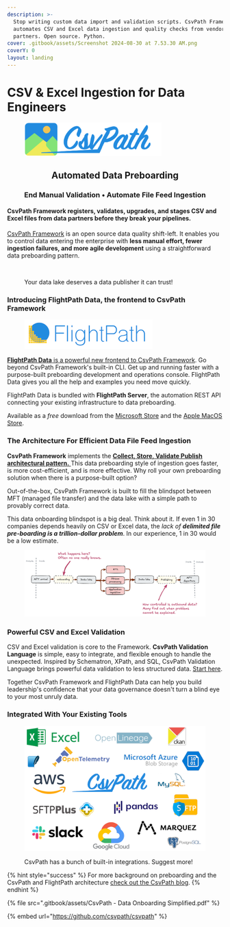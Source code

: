 ```yaml
---
description: >-
  Stop writing custom data import and validation scripts. CsvPath Framework
  automates CSV and Excel data ingestion and quality checks from vendor data
  partners. Open source. Python.
cover: .gitbook/assets/Screenshot 2024-08-30 at 7.53.30 AM.png
coverY: 0
layout: landing
---
```


# CSV & Excel Ingestion for Data Engineers

<figure><img src=".gitbook/assets/logo-wordmark-200dpi-428x105.png" alt="Logo for the CsvPath Framework" width="321"><figcaption></figcaption></figure>

<h2 align="center">Automated Data Preboarding</h2>

<h3 align="center">End Manual Validation • Automate File Feed Ingestion</h3>

#### CsvPath Framework registers, validates, upgrades, and stages CSV and Excel files from data partners before they break your pipelines.

[CsvPath Framework](https://github.com/csvpath/csvpath) is an open source data quality shift-left. It enables you to control data entering the enterprise with **less manual effort, fewer ingestion failures, and more agile development** using a straightforward data preboarding pattern.  &#x20;

<figure><img src=".gitbook/assets/Screenshot 2025-03-09 at 6.45.40 PM.png" alt="" width="375"><figcaption><p>Your data lake deserves a data publisher it can trust!</p></figcaption></figure>

### Introducing FlightPath Data, the frontend to CsvPath Framework

<figure><img src=".gitbook/assets/flightpath-logo-1-sm.png" alt=""><figcaption></figcaption></figure>

[**FlightPath Data** is a powerful new frontend to CsvPath Framework](https://www.flightpathdata.com/). Go beyond CsvPath Framework's built-in CLI. Get up and running faster with a purpose-built preboarding development and operations console. FlightPath Data gives you all the help and examples you need move quickly.&#x20;

FlightPath Data is bundled with **FlightPath Server**, the automation REST API connecting your existing infrastructure to data preboarding.&#x20;

Available as a _free_ download from the [Microsoft Store](https://apps.microsoft.com/detail/9p9pbpkz4jdf?hl=en-US\&gl=US) and the [Apple MacOS Store](https://apps.apple.com/us/app/flightpath-data/id6745823097).

### The Architecture For Efficient Data File Feed Ingestion

**CsvPath Framework** implements the [**Collect, Store, Validate Publish architectural pattern.** ](https://static1.squarespace.com/static/66df9d47982d0d40e1574327/t/6771fe6f63bbf5361725ad05/1735523953587/The+Collect+Store+Validate+Pattern+-+Atesta+Analytics.pdf)This data preboarding style of ingestion goes faster, is more cost-efficient, and is more effective. Why roll your own preboarding solution when there is a purpose-built option?

Out-of-the-box, CsvPath Framework is built to fill the blindspot between MFT (managed file transfer) and the data lake with a simple path to provably correct data.

This data onboarding blindspot is a big deal. Think about it. If even 1 in 30 companies depends heavily on CSV or Excel data, the _lack of **delimited file pre-boarding is a trillion-dollar problem**_. In our experience, 1 in 30 would be a low estimate.&#x20;

<figure><img src=".gitbook/assets/data-flow.png" alt="A data flow diagram showing how CSV, Excel and other tabular data come into the organization through a preboarding process that acts as a Trusted Publisher to the data lake and applications."><figcaption></figcaption></figure>

### Powerful CSV and Excel Validation

CSV and Excel validation is core to the Framework. **CsvPath Validation Language** is simple, easy to integrate, and flexible enough to handle the unexpected. Inspired by Schematron, XPath, and SQL, CsvPath Validation Language brings powerful data validation to less structured data. [Start here](topics/validation/schemas-or-rules.md).

Together CsvPath Framework and FlightPath Data can help you build leadership's confidence that your data governance doesn't turn a blind eye to your most unruly data.&#x20;

### Integrated With Your Existing Tools

<figure><img src=".gitbook/assets/integration_logos (8).png" alt="Logos of the many popular DataOps tools that are integrated with CsvPath Framework: aws s3, azure, slack, Excel, opentelemetry, sftp, ckan, pandas, openlineage, and more" width="563"><figcaption><p>CsvPath has a bunch of built-in integrations. Suggest more!</p></figcaption></figure>

{% hint style="success" %}
For more background on preboarding and the CsvPath and FlightPath architecture [check out the CsvPath blog](https://blog.csvpath.org/).&#x20;
{% endhint %}

{% file src=".gitbook/assets/CsvPath - Data Onboarding Simplified.pdf" %}

{% embed url="https://github.com/csvpath/csvpath" %}
